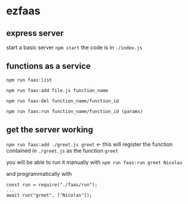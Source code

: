 # ezfaas

## express server
start a basic server `npm start`
the code is in `./index.js`

## functions as a service

`npm run faas:list`

`npm run faas:add file.js function_name`

`npm run faas:del function_name/function_id`

`npm run faas:run function_name/function_id (params)`

## get the server working

`npm run faas:add ./greet.js greet` <- this will register the function contained in `./greet.js` as the function `greet`

you will be able to run it manually with `npm run faas:run greet Nicolas`

and programmatically with

```
const run = require("./faas/run");
...
await run("greet", ["Nicolas"]);
```
